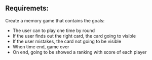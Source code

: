 ## Requiremets:

Create a memory game that contains the goals:

- The user can to play one time by round
- If the user finds out the right card, the card going to visible
- If the user mistakes, the card not going to be visible
- When time end, game over
- On end, going to be showed a ranking with score of each player
